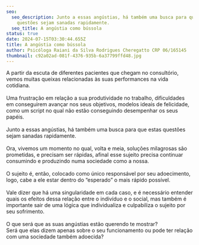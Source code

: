 ```yaml
---
seo:
  seo_description: Junto a essas angústias, há também uma busca para que estas
    questões sejam sanadas rapidamente.
  seo_title: A angústia como bússola
status: true
date: 2024-07-15T03:30:44.655Z
title: A angústia como bússola
author: Psicóloga Raiani da Silva Rodrigues Cheregatto CRP 06/165145
thumbnail: c92a02ad-081f-4376-935b-6a37799ffd48.jpg
---
```

<!--StartFragment-->

A partir da escuta de diferentes pacientes que chegam no consultório, vemos muitas queixas relacionadas às suas performances na vida cotidiana.\
\
Uma frustração em relação a sua produtividade no trabalho, dificuldades em conseguirem avançar nos seus objetivos, modelos ideais de felicidade, como um script no qual não estão conseguindo desempenhar os seus papéis.\
\
Junto a essas angústias, há também uma busca para que estas questões sejam sanadas rapidamente.\
\
Ora, vivemos um momento no qual, volta e meia, soluções milagrosas são prometidas, e precisam ser rápidas, afinal esse sujeito precisa continuar consumindo e produzindo numa sociedade como a nossa.\
\
O sujeito é, então, colocado como único responsável por seu adoecimento, logo, cabe a ele estar dentro do “esperado” o mais rápido possível.\
\
Vale dizer que há uma singularidade em cada caso, e é necessário entender quais os efeitos dessa relação entre o indivíduo e o social, mas também é importante sair de uma lógica que individualiza e culpabiliza o sujeito por seu sofrimento.\
\
O que será que as suas angústias estão querendo te mostrar?\
Será que elas dizem apenas sobre o seu funcionamento ou pode ter relação com uma sociedade também adoecida?

<!--EndFragment-->